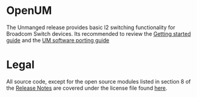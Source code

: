 # OpenUM
The Unmanged release provides basic l2 switching functionality for Broadcom Switch devices.
Its recommended to review the [Getting started guide](https://github.com/Broadcom-Network-Switching-Software/OpenUM/blob/master/doc/Unmanaged-SWUM106.pdf) and the [UM software porting guide](https://github.com/Broadcom-Network-Switching-Software/OpenUM/blob/master/doc/Unmanaged-PG106.pdf)

# Legal
All source code, except for the open source modules listed in section 8 of the [Release Notes](https://github.com/Broadcom-Network-Switching-Software/OpenUM/blob/3.6.1/src/RELDOCS/RELNOTES-UM-3.6.1.pdf) are covered under the license file found [here](https://github.com/Broadcom-Network-Switching-Software/OpenUM/blob/master/Legal/LICENSE).
